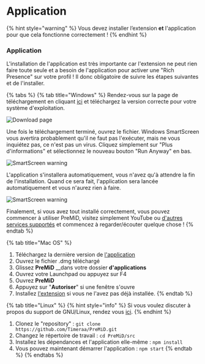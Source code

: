 # Application

{% hint style="warning" %}
Vous devez installer l’extension **et** l'application pour que cela fonctionne correctement !
{% endhint %}

### Application

L'installation de l'application est très importante car l'extension ne peut rien faire toute seule et a besoin de l'application pour activer une "Rich Presence" sur votre profil ! Il donc obligatoire de suivre les étapes suivantes et de l'installer.

{% tabs %}
{% tab title="Windows" %}
Rendez-vous sur la page de téléchargement en cliquant [ici](https://premid.app/downloads) et téléchargez la version correcte pour votre système d'exploitation.

![Download page](https://camo.githubusercontent.com/db35e8b9473dadc5e2712cf74c2e3f4a11be0bcc/68747470733a2f2f626c6f627363646e2e676974626f6f6b2e636f6d2f76302f622f676974626f6f6b2d32383432372e61707073706f742e636f6d2f6f2f6173736574732532462d4c4e4c736b56596d346a5670684d44597474502532462d4c576c64585868695f654e66454e67304a43612532462d4c576c64636e324b43526f6e6e4a784c4f6442253246766976616c64695f323031392d30312d32315f32312d32312d35322e706e673f616c743d6d6564696126746f6b656e3d38326134393435622d336431632d346366642d626239362d373732346262386432313331)

Une fois le téléchargement terminé, ouvrez le fichier. Windows SmartScreen vous avertira probablement qu'il ne faut pas l'exécuter, mais ne vous inquiétez pas, ce n'est pas un virus. Cliquez simplement sur "Plus d'informations" et sélectionnez le nouveau bouton "Run Anyway" en bas.

![SmartScreen warning](https://camo.githubusercontent.com/686b1d78d5232ed8a13cfd484ef59bccc83a2e02/68747470733a2f2f626c6f627363646e2e676974626f6f6b2e636f6d2f76302f622f676974626f6f6b2d32383432372e61707073706f742e636f6d2f6f2f6173736574732532462d4c4e4c736b56596d346a5670684d44597474502532462d4c576c4d6b586f626b504b34517344414733622532462d4c576c576d5179764f6e523138704246564e71253246323031392d30312d32315f32302d34382d31342e706e673f616c743d6d6564696126746f6b656e3d34313331353933322d383733392d346539662d393835642d663364633066383836386361)

L'application s'installera automatiquement, vous n'avez qu'à attendre la fin de l'installation. Quand ce sera fait, l'application sera lancée automatiquement et vous n'aurez rien à faire.

![SmartScreen warning](https://camo.githubusercontent.com/abe646c205b9fef9f6dd07409d2bccc2fe985828/68747470733a2f2f7468652d706572736f6e2d756e6465722d746869732d6d6573736167652e69732d696e736964652e6d652f4e68486a353349642e706e67)

Finalement, si vous avez tout installé correctement, vous pouvez commencer à utiliser PreMiD, visitez simplement YouTube ou [d'autres services supportés](../support/services.md) et commencez à regarder/écouter quelque chose !
{% endtab %}

{% tab title="Mac OS" %}
1. Téléchargez la dernière version de [l'application](https://github.com/Timeraa/YT-Presence/releases/latest)
2. Ouvrez le fichier .dmg téléchargé
3. Glissez **PreMiD** __dans votre dossier **d'applications**
4. Ouvrez votre Launchpad ou appuyez sur F4
5. Ouvrez **PreMiD**
6. Appuyez sur "**Autoriser**" si une fenêtre s'ouvre
7. Installez [l'extension](extension.md) si vous ne l'avez pas déjà installée.
{% endtab %}

{% tab title="Linux" %}
{% hint style="info" %}
Si vous voulez discuter à propos du support de GNU/Linux, rendez vous [ici](https://github.com/Timeraa/PreMiD/issues/21).
{% endhint %}

1. Clonez le "repository" : `git clone https://github.com/Timeraa/PreMiD.git`
2. Changez le répertoire de travail : `cd PreMiD/src`
3. Installez les dépendances et l'application elle-même : `npm install`
4. Vous pouvez maintenant démarrer l'application : `npm start`
{% endtab %}
{% endtabs %}

